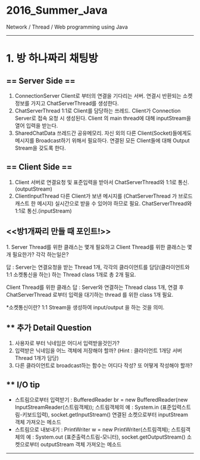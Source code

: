 # 2016_Summer_Java
Network / Thread / Web programming using Java
<hr>
<h1>1. 방 하나짜리 채팅방</h1>
<h2>== Server Side ==</h2>
<ol>
    <li>ConnectionServer
        Client로 부터의 연결을 기다리는 서버.
        연결시 반환되는 소켓 정보를 가지고 ChatServerThread를 생성한다.
    </li>
    <li>ChatServerThread
        1:1로 Client를 담당하는 쓰레드.
        Client가 Connection Server로 접속 요청 시 생성된다. Client 의 main thread에 대해 inputStream을 열어 입력을 받는다.
    </li>
    <li>SharedChatData
        쓰레드간 공유메모리.
        자신 외의 다른 Client(Socket)들에게도 메시지를 Broadcast하기 위해서 필요하다.
        연결된 모든 Client들에 대해 Output Stream을 갖도록 한다.
    </li>
</ol>

<h2>== Client Side ==</h2>
<ol>
    <li>Client
        서버로 연결요청 및 표준입력을 받아서 ChatServerThread와 1:1로 통신.(outputStream)
    </li>
    <li>ClientInputThread
        다른 Client가 보낸 메시지를 (ChatServerThread 가 브로드캐스트 한 메시지) 실시간으로
        받을 수 있어야 하므로 필요. ChatServerThread와 1:1로 통신.(inputStream)
    </li>
</ol>

<h2><<방1개짜리 만들 때 포인트!>></h2>
<p>
1. Server Thread를 위한 클래스는 몇개 필요하고 Client Thread를 위한 클래스는 몇 개 필요한가?
각각 하는일은?
</p>
<p>
답 : Server는 연결요청을 받는 Thread 1개, 각각의 클라이언트를 담당(클라이언트와 1:1 소켓통신을 하는)
하는 Thread class 1개로 총 2개 필요.

Client Thread를 위한 클래스
답 : Server와 연결하는 Thread class 1개, 연결 후 ChatServerThread 로부터 입력을 대기하는 thread 를 위한 class 1개 필요.

*소켓통신이란? 1:1 Stream을 생성하여 input/output 을 하는 것을 의미.
</p>


<h2>** 추가 Detail Question</h2>
<ol>
    <li>사용자로 부터 닉네임은 어디서 입력받을것인가?</li>
    <li>입력받은 닉네임을 어느 객체에 저장해야 할까? (Hint : 클라이언트 1개당 서버 Thread 1개가 담당)</li>
    <li>다른 클라이언트로 broadcast하는 함수는 어디다 작성? 또 어떻게 작성해야 할까?</li>
</ol>

<h2>** I/O tip</h2>
<ul>
    <li>스트림으로부터 입력받기 : BufferedReader br = new BufferedReader(new InputStreamReader(스트림객체));
        스트림객체의 예 : System.in (표준입력스트림-키보드입력), socket.getInputStream() 연결된 소켓으로부터 inputStream 객체 가져오는 메소드
    </li>
    <li>스트림으로 내보내기 : PrintWriter w = new PrintWriter(스트림객체);
        스트림객체의 예 : System.out (표준출력스트림-모니터), socket.getOutputStream() 소켓으로부터 outputStream 객체 가져오는 메소드
    </li>
</ul>
<hr>
